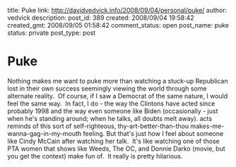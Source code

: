 title: Puke
link: http://davidvedvick.info/2008/09/04/personal/puke/
author: vedvick
description: 
post_id: 389
created: 2008/09/04 19:58:42
created_gmt: 2008/09/05 01:58:42
comment_status: open
post_name: puke
status: private
post_type: post

# Puke

Nothing makes me want to puke more than watching a stuck-up Republican lost in their own success seemingly viewing the world through some alternate reality.  Of course, if I saw a Democrat of the same nature, I would feel the same way.  In fact, I do - the way the Clintons have acted since probably 1998 and the way even someone like Biden (occasionally - just when he's standing around; when he talks, all doubts melt away). acts reminds of this sort of self-righteous, thy-art-better-than-thou makes-me-wanna-gag-in-my-mouth feeling. But that's just how I feel about someone like Cindy McCain after watching her talk.  It's like watching one of those PTA women that shows like Weeds, The OC, and Donnie Darko (movie, but you get the context) make fun of.  It really is pretty hilarious.